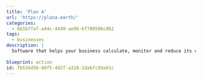 ```yaml
---
title: 'Plan A'
url: 'https://plana.earth/'
categories:
  - 681bffaf-a44c-4449-ae96-bf780506c862
tags:
  - businesses
description: |
  Software that helps your business calculate, monitor and reduce its carbon footprint. Our platform allows you to track your carbon footprint monthly and learn how to reduce it with the support of a custom sustainability action plan, automatically created based on your worst-performing indicators.
  
blueprint: action
id: fb53dd36-08f5-4d2f-a328-2dabfc93e61c
---
```

